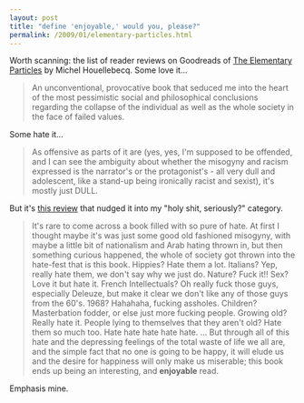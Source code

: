 ```yaml
---
layout: post
title: "define 'enjoyable,' would you, please?"
permalink: /2009/01/elementary-particles.html
---
```


<p>Worth scanning:  the list of reader reviews on Goodreads of <a href="http://www.goodreads.com/book/show/58314.The_Elementary_Particles">The Elementary Particles</a> by Michel Houellebecq.  Some love it...</p>

<blockquote>
  <p>An unconventional, provocative book that seduced me into the heart of the most pessimistic social and philosophical conclusions regarding the collapse of the individual as well as the whole society in the face of failed values. </p>
</blockquote>

<p>Some hate it...</p>

<blockquote>
  <p>As offensive as parts of it are (yes, yes, I'm supposed to be offended, and I can see the ambiguity about whether the misogyny and racism expressed is the narrator's or the protagonist's - all very dull and adolescent, like a stand-up being ironically racist and sexist), it's mostly just DULL.</p>
</blockquote>

<p>But it's <a href="http://www.goodreads.com/review/show/30860441">this review</a> that nudged it into my "holy shit, seriously?" category.</p>

<blockquote>
  <p>It's rare to come across a book filled with so pure of hate. At first I thought maybe it's was just some good old fashioned misogyny, with maybe a little bit of nationalism and Arab hating thrown in, but then something curious happened, the whole of society got thrown into the hate-fest that is this book. Hippies? Hate them a lot. Italians? Yep, really hate them, we don't say why we just do. Nature? Fuck it!! Sex? Love it but hate it. French Intellectuals? Oh really fuck those guys, especially Deleuze, but make it clear we don't like any of those guys from the 60's. 1968? Hahahaha, fucking assholes. Children? Masterbation fodder, or else just more fucking people. Growing old? Really hate it. People lying to themselves that they aren't old? Hate them so much too. Hate hate hate hate hate.  ...  But through all of this hate and the depressing feelings of the total waste of life we all are, and the simple fact that no one is going to be happy, it will elude us and the desire for happiness will only make us miserable; this book ends up being an interesting, and <strong>enjoyable</strong> read.</p>
</blockquote>

<p>Emphasis mine.</p>



